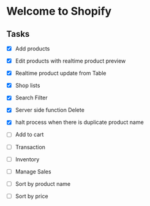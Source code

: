 # Welcome to Shopify

## Tasks 
- [x] Add products
- [x] Edit products with realtime product preview
- [x] Realtime product update from Table
- [x] Shop lists
- [x] Search Filter
- [x] Server side function Delete
- [x] halt process when there is duplicate product name
- [ ] Add to cart
- [ ] Transaction
- [ ] Inventory
- [ ] Manage Sales
- [ ] Sort by product name
- [ ] Sort by price

